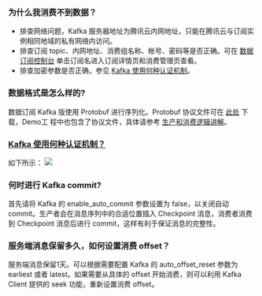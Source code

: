### 为什么我消费不到数据？
- 排查网络问题，Kafka 服务器地址为腾讯云内网地址，只能在腾讯云与订阅实例相同地域的私有网络内访问。
- 排查订阅 topic、内网地址、消费组名称、帐号、密码等是否正确。可在 [数据订阅控制台](https://console.cloud.tencent.com/dts/dss) 单击订阅名进入订阅详情页和消费管理页查看。
- 排查加密参数是否正确，参见 [Kafka 使用何种认证机制](#faq3)。

### 数据格式是怎么样的?
数据订阅 Kafka 版使用 Protobuf 进行序列化。Protobuf 协议文件可在 [此处](https://subscribesdk-1254408587.cos.ap-beijing.myqcloud.com/subscribe.proto) 下载，Demo工 程中也包含了协议文件，具体请参考 [生产和消费逻辑讲解](https://intl.cloud.tencent.com/document/product/571/39538)。

### [Kafka 使用何种认证机制？](id:faq3)
如下所示：
![](https://main.qcloudimg.com/raw/83aa8f6122ee106f57568b6f25a1bd08.png)

### 何时进行 Kafka commit?
首先请将 Kafka 的 enable_auto_commit 参数设置为 false，以关闭自动 commit。生产者会在消息序列中的合适位置插入 Checkpoint 消息，消费者消费到 Checkpoint 消息后进行 commit，这样有利于保证消息的完整性。

### 服务端消息保留多久，如何设置消费 offset？
服务端消息保留1天。可以根据需要配置 Kafka 的 auto_offset_reset 参数为 earliest 或者 latest。如果需要从具体的 offset 开始消费，则可以利用 Kafka Client 提供的 seek 功能，重新设置消费 offset。
